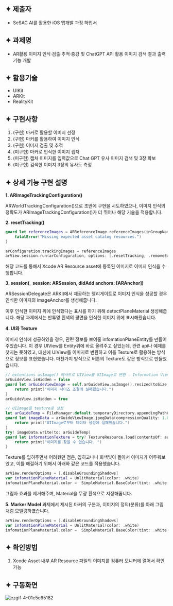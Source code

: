 ## ✦ 제출자

- SeSAC AI를 활용한 iOS 앱개발 과정 하업서

## ✦ 과제명

- AR활용 이미지 인식·검출·추적·증강 및 ChatGPT API 활용 이미지 검색·결과 출력 기능 개발

## ✦ 활용기술

- UIKit
- ARKit
- RealityKit 


## ✦ 구현사항

1. (구현) 마커로 활용할 이미지 선정
2. (구현) 마커를 활용하여 이미지 인식
3. (구현) 이미지 검출 및 추적 
4. (미구현) 마커로 인식한 이미지 캡처
5. (미구현) 캡처 이미지를 입력값으로 Chat GPT 유사 이미지 검색 및 3장 확보 
6. (미구현) 검색한 이미지 3장의 유사도 측정

## ✦ 상세 기능 구현 설명

**1. ARImageTrackingConfiguration()**

ARWorldTrackingConfiguration()으로 초반에 구현을 시도하였으나, 이미지 인식의 정확도가 ARImageTrackingConfiguration()가 더 뛰어나 해당 기술을 적용합니다. 

**2. resetTracking()**

```swift
guard let referenceImages = ARReferenceImage.referenceImages(inGroupNamed: "AR Resources", bundle: nil) else {
    fatalError("Missing expected asset catalog resources.")
}
        
arConfiguration.trackingImages = referenceImages
arView.session.run(arConfiguration, options: [.resetTracking, .removeExistingAnchors])

```
해당 코드를 통해서 Xcode AR Resource asset에 등록된 이미지로 이미지 인식을 수행합니다. 

**3. session(_ session: ARSession, didAdd anchors: [ARAnchor])**

ARSessionDelegate은 ARKit에서 제공하는 델리게이트로 
이미지 인식을 성공할 경우 인식한 이미지의 imageAnchor를 생성해줍니다.

이후 인식한 이미지 위에 인식했다는 표시를 하기 위해 detectPlaneMaterial 생성해줍니다. 
해당 과제에서는 반투명 흰색의 평면을 인식한 이미지 위에 표시해줬습니다. 

**4. UI와 Texture**

이미지 인식에 성공하였을 경우, 관련 정보를 보여줄 infomationPlaneEntity를 만들어주었습니다.
이 경우 UIView를 Entity위에 바로 올려주고 싶었는데, 관련 api나 예제를 찾지는 못하였고,
대신에 UIView를 이미지로 변환하고 이를 Texture로 활용하는 방식으로 정보를 표현했습니다.
마찬가지 방식으로 버튼의 Texture도 같은 방식으로 만들었습니다. 

```Swift
// extentions asImage() 메서드로 UIView를 UIImage로 변환 - Information View
arGuideView.isHidden = false
guard let arGuideViewImage = self.arGuideView.asImage().resized(toSize: CGSize(width: 200, height: 100)) else {
    return print("이미지 사이즈 조절에 실패했습니다.")
}
arGuideView.isHidden = true
            
// UIImage를 texture로 생성
let arGuideTemp = FileManager.default.temporaryDirectory.appendingPathComponent(UUID().uuidString)
guard let imageData = arGuideViewImage.jpegData(compressionQuality: 1.0) else {
    return print("UIImage로부터 데이터 생성에 실패했습니다.")
}
try! imageData.write(to: arGuideTemp)
guard let informationTexture = try? TextureResource.load(contentsOf: arGuideTemp) else {
    return print("이미지를 찾을 수 없습니다. ")
}

```

Texture를 입혀주면서 어려웠던 점은, 입히고나니 회색빛이 돌아서 이미지가 어두워보였고, 
이를 해결하기 위해서 아래와 같은 코드를 적용했습니다. 

```swift
arView.renderOptions = [.disableGroundingShadows]
var infomationPlaneMaterial = UnlitMaterial(color: .white)
infomationPlaneMaterial.color =  SimpleMaterial.BaseColor(tint: .white.withAlphaComponent(1), texture: .init(informationTexture))
```

그림자 효과를 제거해주며, Material을 무광 흰색으로 지정해줍니다. 

**5. Marker Model**
과제에서 제시된 마커의 구분과, 이미지의 정의(분류)를 아래 그림처럼 모델링하였습니다. 
```swift
arView.renderOptions = [.disableGroundingShadows]
var infomationPlaneMaterial = UnlitMaterial(color: .white)
infomationPlaneMaterial.color =  SimpleMaterial.BaseColor(tint: .white.withAlphaComponent(1), texture: .init(informationTexture))
```


## ✦ 확인방법

1. Xcode Asset 내부 AR Resource 파일의 이미지를 컴퓨터 모니터에 열어서 확인 가능

## ✦ 구동화면

![ezgif-4-01c5c65182](https://github.com/hemil0102/authlabs/assets/83139316/e1a3bcd6-cd59-407c-b9b9-28f8bb87f913)
